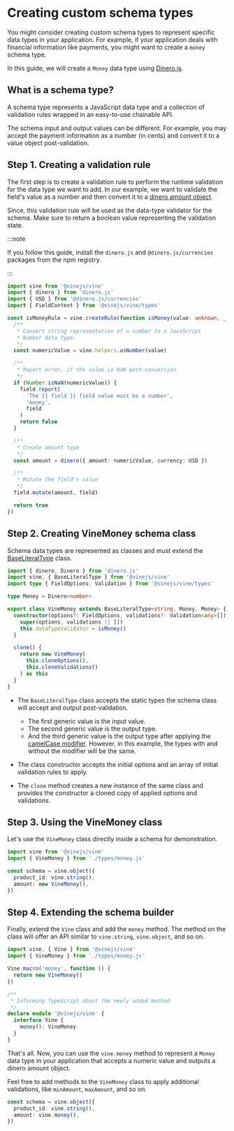 # Creating custom schema types

You might consider creating custom schema types to represent specific data types in your application. For example, if your application deals with financial information like payments, you might want to create a `money` schema type.

In this guide, we will create a `Money` data type using [Dinero.js](https://v2.dinerojs.com/docs).

## What is a schema type?

A schema type represents a JavaScript data type and a collection of validation rules wrapped in an easy-to-use chainable API.

The schema input and output values can be different. For example, you may accept the payment information as a number (in cents) and convert it to a value object post-validation.

## Step 1. Creating a validation rule 
The first step is to create a validation rule to perform the runtime validation for the data type we want to add. In our example, we want to validate the field's value as a number and then convert it to a [dinero amount object](https://v2.dinerojs.com/docs/core-concepts/amount).

Since, this validation rule will be used as the data-type validator for the schema. Make sure to return a boolean value representing the validation state.

:::note

If you follow this guide, install the `dinero.js` and `@dinero.js/currencies` packages from the npm registry.

:::

```ts
import vine from '@vinejs/vine'
import { dinero } from 'dinero.js'
import { USD } from '@dinero.js/currencies'
import { FieldContext } from '@vinejs/vine/types'

const isMoneyRule = vine.createRule(function isMoney(value: unknown, _, field: FieldContext) => {
  /**
   * Convert string representation of a number to a JavaScript
   * Number data type.
   */
  const numericValue = vine.helpers.asNumber(value)

  /**
   * Report error, if the value is NaN post-conversion
   */
  if (Number.isNaN(numericValue)) {
    field.report(
      'The {{ field }} field value must be a number',
      'money',
      field
    )
    return false
  }

  /**
   * Create amount type
   */
  const amount = dinero({ amount: numericValue, currency: USD })

  /**
   * Mutate the field's value
   */ 
  field.mutate(amount, field)

  return true
})
```

## Step 2. Creating VineMoney schema class
Schema data types are represented as classes and must extend the [BaseLiteralType](https://github.com/vinejs/vine/blob/4.x/src/schema/base/literal.ts#L349) class.

```ts
import { dinero, Dinero } from 'dinero.js'
import vine, { BaseLiteralType } from '@vinejs/vine'
import type { FieldOptions, Validation } from '@vinejs/vine/types'

type Money = Dinero<number>

export class VineMoney extends BaseLiteralType<string, Money, Money> {
  constructor(options?: FieldOptions, validations?: Validation<any>[]) {
    super(options, validations || [])
    this.dataTypeValidator = isMoney()
  }

  clone() {
    return new VineMoney(
      this.cloneOptions(),
      this.cloneValidations()
    ) as this
  }
}
```

- The `BaseLiteralType` class accepts the static types the schema class will accept and output post-validation.
  - The first generic value is the input value.
  - The second generic value is the output type.
  - And the third generic value is the output type after applying the [camelCase modifier](../guides/schema_101.md#converting-the-output-to-camelcase). However, in this example, the types with and without the modifier will be the same.

- The class constructor accepts the initial options and an array of initial validation rules to apply.

- The `clone` method creates a new instance of the same class and provides the constructor a cloned copy of applied options and validations.

## Step 3. Using the VineMoney class
Let's use the `VineMoney` class directly inside a schema for demonstration.

```ts
import vine from '@vinejs/vine'
import { VineMoney } from './types/money.js'

const schema = vine.object({
  product_id: vine.string(),
  amount: new VineMoney(),
})
```

## Step 4. Extending the schema builder
Finally, extend the `Vine` class and add the `money` method. The method on the class will offer an API similar to `vine.string`, `vine.object`, and so on.

```ts
import vine, { Vine } from '@vinejs/vine'
import { VineMoney } from './types/money.js'

Vine.macro('money', function () {
  return new VineMoney()
})

/**
 * Informing TypeScript about the newly added method
 */
declare module '@vinejs/vine' {
  interface Vine {
    money(): VineMoney
  }
}
```

That's all. Now, you can use the `vine.money` method to represent a `Money` data type in your application that accepts a numeric value and outputs a dinero amount object.

Feel free to add methods to the `VineMoney` class to apply additional validations, like `minAmount`, `maxAmount`, and so on.

```ts
const schema = vine.object({
  product_id: vine.string(),
  amount: vine.money(),
})
```
